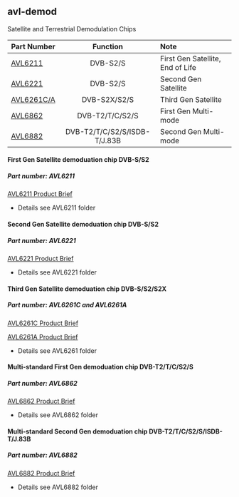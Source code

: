 ## avl-demod
Satellite and Terrestrial Demodulation Chips 

| Part Number                                                                | Function                     | Note                  |
| -------------------------------------------------------------------------- |:----------------------------:| :---------------------|
| [AVL6211](https://github.com/availink/avl-demod/tree/master/AVL6211/)      | DVB-S2/S                     | First Gen Satellite, End of Life|
| [AVL6221](https://github.com/availink/avl-demod/tree/master/AVL6221/)      | DVB-S2/S                     | Second Gen Satellite  |
| [AVL6261C/A](https://github.com/availink/avl-demod/tree/master/AVL6261/)   | DVB-S2X/S2/S                 | Third Gen Satellite   |
| [AVL6862](https://github.com/availink/avl-demod/tree/master/AVL6862/)      | DVB-T2/T/C/S2/S              | First Gen Multi-mode  |
| [AVL6882](https://github.com/availink/avl-demod/tree/master/AVL6882/)      | DVB-T2/T/C/S2/S/ISDB-T/J.83B | Second Gen Multi-mode |





#### First Gen Satellite demoduation chip DVB-S/S2
##### Part number: AVL6211
  [AVL6211 Product Brief](https://github.com/availink/avl-demod/blob/master/AVL6211/AVL6211_product_brief.pdf)
* Details see AVL6211 folder

#### Second Gen Satellite demoduation chip DVB-S/S2
##### Part number: AVL6221
  [AVL6221 Product Brief](https://github.com/availink/avl-demod/blob/master/AVL6221/AVL6221C_product_brief.pdf)
* Details see AVL6221 folder  

#### Third Gen Satellite demoduation chip DVB-S/S2/S2X
##### Part number: AVL6261C and AVL6261A
  [AVL6261C Product Brief](https://github.com/availink/avl-demod/blob/master/AVL6261/AVL6261C_product_brief.pdf)
  
  [AVL6261A Product Brief](https://github.com/availink/avl-demod/blob/master/AVL6261/AVL6261A_product_brief.pdf)
* Details see AVL6261 folder  

#### Multi-standard First Gen demoduation chip DVB-T2/T/C/S2/S
##### Part number: AVL6862
  [AVL6862 Product Brief](https://github.com/availink/avl-demod/blob/master/AVL6862/AVL6862_product_brief.pdf)
* Details see AVL6862 folder

#### Multi-standard Second Gen demoduation chip DVB-T2/T/C/S2/S/ISDB-T/J.83B
##### Part number: AVL6882
  [AVL6882 Product Brief](https://github.com/availink/avl-demod/blob/master/AVL6882/AVL6882_product_brief.pdf)
* Details see AVL6882 folder


